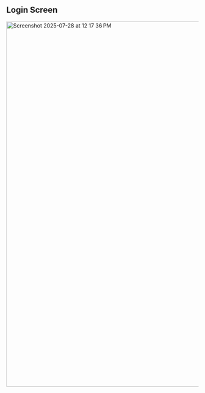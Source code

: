 ## Login Screen

<img width="1470" height="956" alt="Screenshot 2025-07-28 at 12 17 36 PM" src="https://github.com/user-attachments/assets/0cc4d855-a7c9-408e-8db5-69462ef192c3" />
